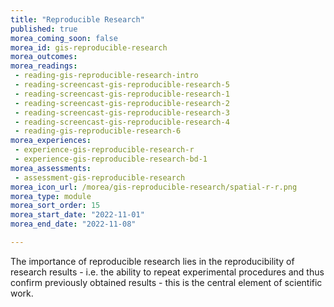 ```yaml
---
title: "Reproducible Research"
published: true
morea_coming_soon: false
morea_id: gis-reproducible-research
morea_outcomes:
morea_readings:
 - reading-gis-reproducible-research-intro
 - reading-screencast-gis-reproducible-research-5
 - reading-screencast-gis-reproducible-research-1
 - reading-screencast-gis-reproducible-research-2
 - reading-screencast-gis-reproducible-research-3
 - reading-screencast-gis-reproducible-research-4
 - reading-gis-reproducible-research-6
morea_experiences:
 - experience-gis-reproducible-research-r
 - experience-gis-reproducible-research-bd-1
morea_assessments:
 - assessment-gis-reproducible-research
morea_icon_url: /morea/gis-reproducible-research/spatial-r-r.png
morea_type: module
morea_sort_order: 15
morea_start_date: "2022-11-01"
morea_end_date: "2022-11-08"

---
```

The importance of reproducible research lies in the reproducibility of research results - i.e. the ability to repeat experimental procedures and thus confirm previously obtained results - this is the central element of scientific work.